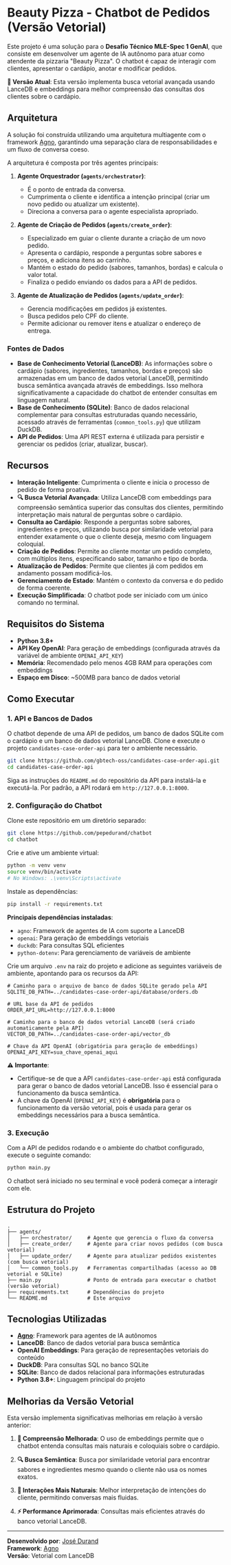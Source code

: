 # Beauty Pizza - Chatbot de Pedidos (Versão Vetorial)

Este projeto é uma solução para o **Desafio Técnico MLE-Spec 1 GenAI**, que consiste em desenvolver um agente de IA autônomo para atuar como atendente da pizzaria "Beauty Pizza". O chatbot é capaz de interagir com clientes, apresentar o cardápio, anotar e modificar pedidos.

**🚀 Versão Atual**: Esta versão implementa busca vetorial avançada usando LanceDB e embeddings para melhor compreensão das consultas dos clientes sobre o cardápio.

## Arquitetura

A solução foi construída utilizando uma arquitetura multiagente com o framework [Agno](https://docs.agno.com/introduction), garantindo uma separação clara de responsabilidades e um fluxo de conversa coeso.

A arquitetura é composta por três agentes principais:

1. **Agente Orquestrador (`agents/orchestrator`)**:

   - É o ponto de entrada da conversa.
   - Cumprimenta o cliente e identifica a intenção principal (criar um novo pedido ou atualizar um existente).
   - Direciona a conversa para o agente especialista apropriado.

2. **Agente de Criação de Pedidos (`agents/create_order`)**:

   - Especializado em guiar o cliente durante a criação de um novo pedido.
   - Apresenta o cardápio, responde a perguntas sobre sabores e preços, e adiciona itens ao carrinho.
   - Mantém o estado do pedido (sabores, tamanhos, bordas) e calcula o valor total.
   - Finaliza o pedido enviando os dados para a API de pedidos.

3. **Agente de Atualização de Pedidos (`agents/update_order`)**:
   - Gerencia modificações em pedidos já existentes.
   - Busca pedidos pelo CPF do cliente.
   - Permite adicionar ou remover itens e atualizar o endereço de entrega.

### Fontes de Dados

- **Base de Conhecimento Vetorial (LanceDB)**: As informações sobre o cardápio (sabores, ingredientes, tamanhos, bordas e preços) são armazenadas em um banco de dados vetorial LanceDB, permitindo busca semântica avançada através de embeddings. Isso melhora significativamente a capacidade do chatbot de entender consultas em linguagem natural.
- **Base de Conhecimento (SQLite)**: Banco de dados relacional complementar para consultas estruturadas quando necessário, acessado através de ferramentas (`common_tools.py`) que utilizam DuckDB.
- **API de Pedidos**: Uma API REST externa é utilizada para persistir e gerenciar os pedidos (criar, atualizar, buscar).

## Recursos

- **Interação Inteligente**: Cumprimenta o cliente e inicia o processo de pedido de forma proativa.
- **🔍 Busca Vetorial Avançada**: Utiliza LanceDB com embeddings para compreensão semântica superior das consultas dos clientes, permitindo interpretação mais natural de perguntas sobre o cardápio.
- **Consulta ao Cardápio**: Responde a perguntas sobre sabores, ingredientes e preços, utilizando busca por similaridade vetorial para entender exatamente o que o cliente deseja, mesmo com linguagem coloquial.
- **Criação de Pedidos**: Permite ao cliente montar um pedido completo, com múltiplos itens, especificando sabor, tamanho e tipo de borda.
- **Atualização de Pedidos**: Permite que clientes já com pedidos em andamento possam modificá-los.
- **Gerenciamento de Estado**: Mantém o contexto da conversa e do pedido de forma coerente.
- **Execução Simplificada**: O chatbot pode ser iniciado com um único comando no terminal.

## Requisitos do Sistema

- **Python 3.8+**
- **API Key OpenAI**: Para geração de embeddings (configurada através da variável de ambiente `OPENAI_API_KEY`)
- **Memória**: Recomendado pelo menos 4GB RAM para operações com embeddings
- **Espaço em Disco**: ~500MB para banco de dados vetorial

## Como Executar

### 1. API e Bancos de Dados

O chatbot depende de uma API de pedidos, um banco de dados SQLite com o cardápio e um banco de dados vetorial LanceDB. Clone e execute o projeto `candidates-case-order-api` para ter o ambiente necessário.

```bash
git clone https://github.com/gbtech-oss/candidates-case-order-api.git
cd candidates-case-order-api
```

Siga as instruções do `README.md` do repositório da API para instalá-la e executá-la. Por padrão, a API rodará em `http://127.0.0.1:8000`.

### 2. Configuração do Chatbot

Clone este repositório em um diretório separado:

```bash
git clone https://github.com/pepedurand/chatbot
cd chatbot
```

Crie e ative um ambiente virtual:

```bash
python -m venv venv
source venv/bin/activate
# No Windows: .\venv\Scripts\activate
```

Instale as dependências:

```bash
pip install -r requirements.txt
```

**Principais dependências instaladas**:

- `agno`: Framework de agentes de IA com suporte a LanceDB
- `openai`: Para geração de embeddings vetoriais
- `duckdb`: Para consultas SQL eficientes
- `python-dotenv`: Para gerenciamento de variáveis de ambiente

Crie um arquivo `.env` na raiz do projeto e adicione as seguintes variáveis de ambiente, apontando para os recursos da API:

```env
# Caminho para o arquivo de banco de dados SQLite gerado pela API
SQLITE_DB_PATH=../candidates-case-order-api/database/orders.db

# URL base da API de pedidos
ORDER_API_URL=http://127.0.0.1:8000

# Caminho para o banco de dados vetorial LanceDB (será criado automaticamente pela API)
VECTOR_DB_PATH=../candidates-case-order-api/vector_db

# Chave da API OpenAI (obrigatória para geração de embeddings)
OPENAI_API_KEY=sua_chave_openai_aqui
```

**⚠️ Importante**:

- Certifique-se de que a API `candidates-case-order-api` está configurada para gerar o banco de dados vetorial LanceDB. Isso é essencial para o funcionamento da busca semântica.
- A chave da OpenAI (`OPENAI_API_KEY`) é **obrigatória** para o funcionamento da versão vetorial, pois é usada para gerar os embeddings necessários para a busca semântica.

### 3. Execução

Com a API de pedidos rodando e o ambiente do chatbot configurado, execute o seguinte comando:

```bash
python main.py
```

O chatbot será iniciado no seu terminal e você poderá começar a interagir com ele.

## Estrutura do Projeto

```text
.
├── agents/
│   ├── orchestrator/     # Agente que gerencia o fluxo da conversa
│   ├── create_order/     # Agente para criar novos pedidos (com busca vetorial)
│   ├── update_order/     # Agente para atualizar pedidos existentes (com busca vetorial)
│   └── common_tools.py   # Ferramentas compartilhadas (acesso ao DB vetorial e SQLite)
├── main.py               # Ponto de entrada para executar o chatbot (versão vetorial)
├── requirements.txt      # Dependências do projeto
└── README.md             # Este arquivo
```

## Tecnologias Utilizadas

- **[Agno](https://docs.agno.com/introduction)**: Framework para agentes de IA autônomos
- **LanceDB**: Banco de dados vetorial para busca semântica
- **OpenAI Embeddings**: Para geração de representações vetoriais do conteúdo
- **DuckDB**: Para consultas SQL no banco SQLite
- **SQLite**: Banco de dados relacional para informações estruturadas
- **Python 3.8+**: Linguagem principal do projeto

## Melhorias da Versão Vetorial

Esta versão implementa significativas melhorias em relação à versão anterior:

1. **🎯 Compreensão Melhorada**: O uso de embeddings permite que o chatbot entenda consultas mais naturais e coloquiais sobre o cardápio.

2. **🔍 Busca Semântica**: Busca por similaridade vetorial para encontrar sabores e ingredientes mesmo quando o cliente não usa os nomes exatos.

3. **💬 Interações Mais Naturais**: Melhor interpretação de intenções do cliente, permitindo conversas mais fluidas.

4. **⚡ Performance Aprimorada**: Consultas mais eficientes através do banco vetorial LanceDB.

---

**Desenvolvido por**: [José Durand](https://github.com/pepedurand)  
**Framework**: [Agno](https://docs.agno.com/introduction)  
**Versão**: Vetorial com LanceDB
